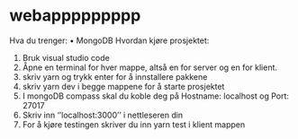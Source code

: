 # webappppppppp

Hva du trenger:
•	MongoDB
Hvordan kjøre prosjektet:
1.	Bruk visual studio code
2.	Åpne en terminal for hver mappe, altså en for server og en for klient.
3.	skriv yarn og trykk enter for å innstallere pakkene
4.	skriv yarn dev i begge mappene for å starte prosjektet
5.	I mongoDB compass skal du koble deg på Hostname: localhost og Port: 27017
6.	Skriv inn ‘’localhost:3000’’ i nettleseren din
7.	For å kjøre testingen skriver du inn yarn test i klient mappen
